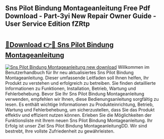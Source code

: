 ## Sns Pilot Bindung Montageanleitung Free Pdf Download - Part-3yi New Repair Owner Guide - User Service Edition fZRtp

# <h2><a href="http://df7rtrm.blite.top/?on=Sns+Pilot+Bindung+Montageanleitung">🔗Download 👉🔴 Sns Pilot Bindung Montageanleitung</a></h2>

[![Sns Pilot Bindung Montageanleitung new download](https://i.imgur.com/lujVjoI.png)](http://df7rtrm.blite.top/?on=Sns+Pilot+Bindung+Montageanleitung)
Willkommen im Benutzerhandbuch für Ihr neu aktualisiertes Sns Pilot Bindung Montageanleitung. Dieser umfassende Leitfaden soll Ihnen helfen, Ihr Produkt zu verstehen und erfolgreich zu betreiben. Sie finden detaillierte Informationen zu Funktionen, Installation, Betrieb, Wartung und Fehlerbehebung. Bevor Sie Ihr Sns Pilot Bindung Montageanleitung verwenden, empfehlen wir Ihnen, diese Bedienungsanleitung sorgfältig zu lesen. Es enthält wichtige Informationen zu Produkteinrichtung, Betrieb, Wartung und Fehlerbehebung, um sicherzustellen, dass Sie das Produkt effektiv und effizient nutzen können. Erleben Sie die Möglichkeiten der Funktionsliste mit Ihrem neuen Sns Pilot Bindung Montageanleitung. Ihr Erfolg ist unser Ziel Sns Pilot Bindung MontageanleitungDD. Wir sind bestrebt, Ihre vollste Zufriedenheit zu gewährleisten.
